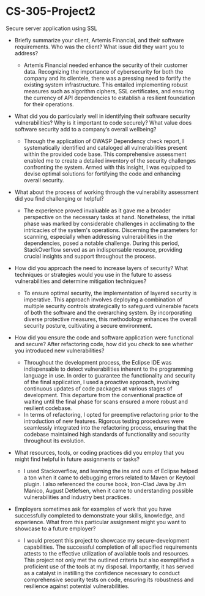 # CS-305-Project2
Secure server application using SSL

  - Briefly summarize your client, Artemis Financial, and their software requirements. Who was the client? What issue did they want you to address?
      - Artemis Financial needed enhance the security of their customer data. Recognizing the importance of cybersecurity for both the company and its clientele, there was a pressing need to fortify the existing system infrastructure. This entailed implementing robust measures such as algorithm ciphers, SSL certificates, and ensuring the currency of API dependencies to establish a resilient foundation for their operations.

  - What did you do particularly well in identifying their software security vulnerabilities? Why is it important to code securely? What value does software security add to a company’s overall wellbeing?
    - Through the application of OWASP Dependency check report, I systematically identified and cataloged all vulnerabilities present within the provided code base. This comprehensive assessment enabled me to create a detailed inventory of the security challenges confronting the system. Armed with this insight, I was equipped to devise optimal solutions for fortifying the code and enhancing overall security.

  - What about the process of working through the vulnerability assessment did you find challenging or helpful?
    - The experience proved invaluable as it gave me a broader perspective on the necessary tasks at hand. Nonetheless, the initial phase was marked by considerable challenges in acclimating to the intricacies of the system's operations. Discerning the parameters for scanning, especially when addressing vulnerabilities in the dependencies, posed a notable challenge. During this period, StackOverflow served as an indispensable resource, providing crucial insights and support throughout the process.
  
  - How did you approach the need to increase layers of security? What techniques or strategies would you use in the future to assess vulnerabilities and determine mitigation techniques?
    - To ensure optimal security, the implementation of layered security is imperative. This approach involves deploying a combination of multiple security controls strategically to safeguard vulnerable facets of both the software and the overarching system. By incorporating diverse protective measures, this methodology enhances the overall security posture, cultivating a secure environment.

  - How did you ensure the code and software application were functional and secure? After refactoring code, how did you check to see whether you introduced new vulnerabilities?
    - Throughout the development process, the Eclipse IDE was indispensable to detect vulnerabilities inherent to the programming language in use. In order to guarantee the functionality and security of the final application, I used a proactive approach, involving continuous updates of code packages at various stages of development. This departure from the conventional practice of waiting until the final phase for scans ensured a more robust and resilient codebase.
    - In terms of refactoring, I opted for preemptive refactoring prior to the introduction of new features. Rigorous testing procedures were seamlessly integrated into the refactoring process, ensuring that the codebase maintained high standards of functionality and security throughout its evolution.
  
  - What resources, tools, or coding practices did you employ that you might find helpful in future assignments or tasks?
    - I used Stackoverflow, and learning the ins and outs of Eclipse helped a ton when it came to debugging errors related to Maven or Keytool plugin. I also referenced the course book, Iron-Clad Java by Jim Manico, August Detlefsen, when it came to understanding possible vulnerabilities and industry best practices.

  - Employers sometimes ask for examples of work that you have successfully completed to demonstrate your skills, knowledge, and experience. What from this particular assignment might you want to showcase to a future employer?
    - I would present this project to showcase my secure-development capabilities. The successful completion of all specified requirements attests to the effective utilization of available tools and resources. This project not only met the outlined criteria but also exemplified a proficient use of the tools at my disposal. Importantly, it has served as a catalyst in instilling the confidence necessary to conduct comprehensive security tests on code, ensuring its robustness and resilience against potential vulnerabilities.
